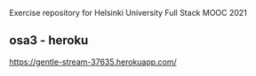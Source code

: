 Exercise repository for Helsinki University Full Stack MOOC 2021

## osa3 - heroku
https://gentle-stream-37635.herokuapp.com/ 
